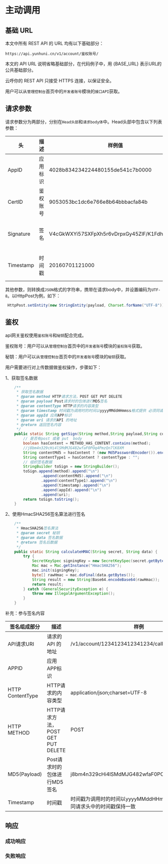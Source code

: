 # 主动调用

## 基础 URL
本文中所有 REST API 的 URL 均有以下基础部分：

```
https://api.yunhuni.cn/v1/account/鉴权账号/
```

本文的 API URL 说明省略基础部分，在代码例子中，用 {BASE_URL} 表示URL的公共基础部分。

云呼你的 REST API 只接受 HTTPS 连接，以保证安全。

用户可以从`管理控制台`首页中的`开发者账号`模块的`接口API`获取。

## 请求参数

请求参数分为两部分，分别在`Head头部`和`请求body体`中。Head头部中包含以下列表参数：

| 头         | 描述   | 样例值                                      | 备注                              |
| --------- | ---- | ---------------------------------------- | ------------------------------- |
| AppID     | 应用标识 | 4028b834234224480155de541c7b0000         | 用户指定的应用标识                       |
| CertID    | 鉴权账号 | 9053053bc1dc6e766e8b64bbbacfa84b         | 用户通过登录控制台获取                     |
| Signature | 签名   | V4cGkWXYi57SXFpXh5r6vDrpxGy45ZlF/K1FdhOm0lk= | 使用HmacSHA256签名算法组合请求数据进行签名，参考鉴权 |
| Timestamp | 时间戳  | 20160701121000                           | 时间戳为调用时的时间以yyyyMMddHHmmss格式提供   |

其他参数，则转换成`JSON`格式的字符串，携带在请求body中，并设置编码为`UTF-8`。以HttpPost为例，如下：

```java
 HttpPost.setEntity(new StringEntity(payload, Charset.forName("UTF-8")));
```

## 鉴权

api网关鉴权使用`鉴权账号`和`秘钥`配合完成。

鉴权账号：用户可以从`管理控制台`首页中的`开发者账号`模块的`鉴权账号`获取。

秘钥：用户可以从`管理控制台`首页中的`开发者账号`模块的`秘钥`获取。

用户需要进行对上传数据做鉴权操作，步骤如下：

1、获取签名数据

```java
	/**
     * 获取签名数据
     * @param method HTTP请求方法，POST GET PUT DELETE
     * @param payload Post请求时的包体进行MD5签名
     * @param contentType HTTP请求的内容类型
     * @param timestamp 时间戳为调用时的时间以yyyyMMddHHmmss格式提供 必须同请求头中的时间戳保持一致
     * @param appId 应用APP标识
     * @param uri 请求的API 的地址
     * @return 返回签名内容
     */
    public static String getSign(String method,String payload,String contentType,String timestamp,String appId,String uri){
        // 是否有post 或者 put  body
        boolean hasContent = METHOD_HAS_CONTENT.contains(method);
        //j8bm4n329cHi4lSMdMJG482wfaF0POq4PmzQn7lK8XM
        String contentMd5 = hasContent ? (new Md5PasswordEncoder()).encodePassword(payload, null) : "";
        String contentType1 = hasContent ? contentType : "";
        // 组织签名数据
        StringBuilder toSign = new StringBuilder();
        toSign.append(method).append("\n")
                .append(contentMd5).append("\n")
                .append(contentType1).append("\n")
                .append(timestamp).append("\n")
                .append(appId).append("\n")
                .append(uri);
        return toSign.toString();
    }
```

2、使用HmacSHA256签名算法进行签名

```java
	/**
     * HmacSHA256签名算法
     * @param secret 秘钥
     * @param data 签名数据
     * @return 签名后数据
     */
    public static String calculateHMAC(String secret, String data) {
        try {
            SecretKeySpec signingKey = new SecretKeySpec(secret.getBytes(), "HmacSHA256");
            Mac mac = Mac.getInstance("HmacSHA256");
            mac.init(signingKey);
            byte[] rawHmac = mac.doFinal(data.getBytes());
            String result = new String(Base64.encodeBase64(rawHmac));
            return result;
        } catch (GeneralSecurityException e) {
            throw new IllegalArgumentException();
        }
    }
```

补充：参与签名内容

| 签名组成部分           | 描述                           | 样例                                       |
| ---------------- | ---------------------------- | ---------------------------------------- |
| API请求URI         | 请求的API 的地址                   | /v1/account/1234123412341234/call/1234123411234 |
| APPID            | 应用APP标识                      |                                          |
| HTTP ContentType | HTTP请求的内容类型                  | application/json;charset=UTF-8           |
| HTTP METHOD      | HTTP请求方法，POST GET PUT DELETE | POST                                     |
| MD5(Payload)     | Post请求时的包体进行MD5签名            | j8bm4n329cHi4lSMdMJG482wfaF0POq4PmzQn7lK8XM |
| Timestamp        | 时间戳                          | 时间戳为调用时的时间以yyyyMMddHHmmss格式提供必须同请求头中的时间戳保持一致 |

## 响应

### 成功响应



### 失败响应

